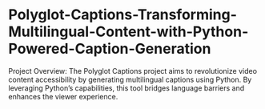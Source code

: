 # Polyglot-Captions-Transforming-Multilingual-Content-with-Python-Powered-Caption-Generation
Project Overview: The Polyglot Captions project aims to revolutionize video content accessibility by generating multilingual captions using Python. By leveraging Python’s capabilities, this tool bridges language barriers and enhances the viewer experience.

